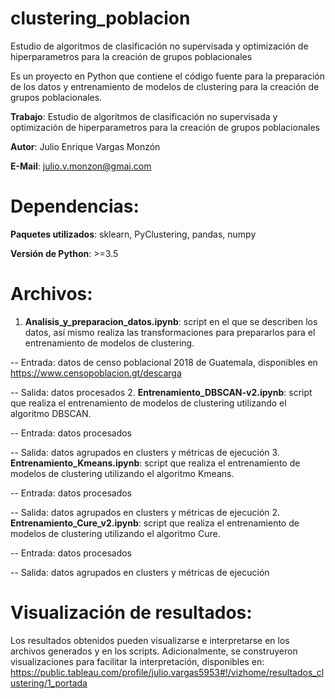 # clustering_poblacion
Estudio de algoritmos de clasificación no supervisada y optimización de hiperparametros para la creación de grupos poblacionales

Es un proyecto en Python que contiene el código fuente para la preparación de los datos y entrenamiento de modelos de clustering para la creación de grupos poblacionales.

**Trabajo**: Estudio de algoritmos de clasificación no supervisada y optimización de hiperparametros para la creación de grupos poblacionales

**Autor**: Julio Enrique Vargas Monzón

**E-Mail**: julio.v.monzon@gmai.com


Dependencias:
============
**Paquetes utilizados**: sklearn, PyClustering, pandas, numpy

**Versión de Python**: >=3.5

Archivos:
============

1. **Analisis_y_preparacion_datos.ipynb**: script en el que se describen los datos, así mismo realiza las transformaciones para prepararlos para el entrenamiento de modelos de clustering.

-- Entrada: datos de censo poblacional 2018 de Guatemala, disponibles en https://www.censopoblacion.gt/descarga

-- Salida: datos procesados
2. **Entrenamiento_DBSCAN-v2.ipynb**: script que realiza el entrenamiento de modelos de clustering utilizando el algoritmo DBSCAN.

-- Entrada: datos procesados

-- Salida: datos agrupados en clusters y métricas de ejecución
3. **Entrenamiento_Kmeans.ipynb**: script que realiza el entrenamiento de modelos de clustering utilizando el algoritmo Kmeans.

-- Entrada: datos procesados

-- Salida: datos agrupados en clusters y métricas de ejecución
2. **Entrenamiento_Cure_v2.ipynb**: script que realiza el entrenamiento de modelos de clustering utilizando el algoritmo Cure.

-- Entrada: datos procesados

-- Salida: datos agrupados en clusters y métricas de ejecución

Visualización de resultados:
============

Los resultados obtenidos pueden visualizarse e interpretarse en los archivos generados y en los scripts.
Adicionalmente, se construyeron visualizaciones para facilitar la interpretación, disponibles en: https://public.tableau.com/profile/julio.vargas5953#!/vizhome/resultados_clustering/1_portada

